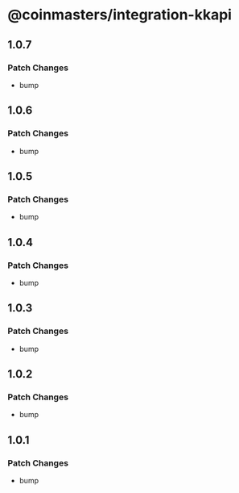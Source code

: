 # @coinmasters/integration-kkapi

## 1.0.7

### Patch Changes

- bump

## 1.0.6

### Patch Changes

- bump

## 1.0.5

### Patch Changes

- bump

## 1.0.4

### Patch Changes

- bump

## 1.0.3

### Patch Changes

- bump

## 1.0.2

### Patch Changes

- bump

## 1.0.1

### Patch Changes

- bump
